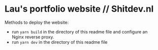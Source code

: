 # Lau's portfolio website // Shitdev.nl

Methods to deploy the website:
- run `yarn build` in the directory of this readme file and configure an Nginx reverse proxy. 
- run `yarn dev` in the directory of this readme file
